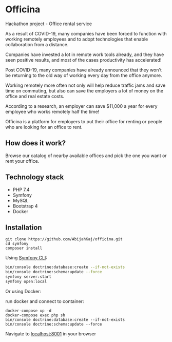 # Officina
Hackathon project - Office rental service

As a result of COVID-19, many companies have been forced to function with working remotely employees and to adopt technologies that enable collaboration from a distance.

Companies have invested a lot in remote work tools already, and they have seen positive results, and most of the cases productivity has accelerated!

Post COVID-19, many companies have already announced that they won't be returning to the old way of working every day from the office anymore.

Working remotely more often not only will help reduce traffic jams and save time on commuting, but also can save the employers a lot of money on the office and real estate costs.

According to a research, an employer can save $11,000 a year for every employee who works remotely half the time!

Officina is a platform for employers to put their office for renting or people who are looking for an office to rent. 

## How does it work?
Browse our catalog of nearby available offices and pick the one you want or rent your office.
 
  
## Technology stack
- PHP 7.4
- Symfony
- MySQL
- Bootstrap 4
- Docker

## Installation
```
git clone https://github.com/AbijahKaj/officina.git
cd symfony
composer install
```

Using [Symfony CLI][sf_server]:

```bash
bin/console doctrine:database:create --if-not-exists
bin/console doctrine:schema:update --force
symfony server:start
symfony open:local
``` 

Or using Docker:

run docker and connect to container:
```
docker-compose up -d
docker-compose exec php sh
bin/console doctrine:database:create --if-not-exists
bin/console doctrine:schema:update --force
```

Navigate to [localhost:8001](http://localhost/) in your browser

[sf_server]: https://symfony.com/doc/current/setup/symfony_server.html
